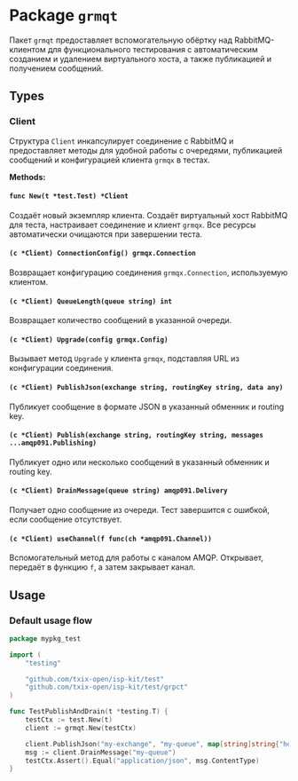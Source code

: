 # Package `grmqt`

Пакет `grmqt` предоставляет вспомогательную обёртку над RabbitMQ-клиентом для функционального тестирования с автоматическим созданием и удалением виртуального хоста, а также публикацией и получением сообщений.

## Types

### Client

Структура `Client` инкапсулирует соединение с RabbitMQ и предоставляет методы для удобной работы с очередями, публикацией сообщений и конфигурацией клиента `grmqx` в тестах.

**Methods:**

#### `func New(t *test.Test) *Client`

Создаёт новый экземпляр клиента. Создаёт виртуальный хост RabbitMQ для теста, настраивает соединение и клиент `grmqx`. Все ресурсы автоматически очищаются при завершении теста.

#### `(c *Client) ConnectionConfig() grmqx.Connection`

Возвращает конфигурацию соединения `grmqx.Connection`, используемую клиентом.

#### `(c *Client) QueueLength(queue string) int`

Возвращает количество сообщений в указанной очереди.

#### `(c *Client) Upgrade(config grmqx.Config)`

Вызывает метод `Upgrade` у клиента `grmqx`, подставляя URL из конфигурации соединения.

#### `(c *Client) PublishJson(exchange string, routingKey string, data any)`

Публикует сообщение в формате JSON в указанный обменник и routing key.

#### `(c *Client) Publish(exchange string, routingKey string, messages ...amqp091.Publishing)`

Публикует одно или несколько сообщений в указанный обменник и routing key.

#### `(c *Client) DrainMessage(queue string) amqp091.Delivery`

Получает одно сообщение из очереди. Тест завершится с ошибкой, если сообщение отсутствует.

#### `(c *Client) useChannel(f func(ch *amqp091.Channel))`

Вспомогательный метод для работы с каналом AMQP. Открывает, передаёт в функцию `f`, а затем закрывает канал.

## Usage

### Default usage flow

```go
package mypkg_test

import (
	"testing"

	"github.com/txix-open/isp-kit/test"
	"github.com/txix-open/isp-kit/test/grpct"
)

func TestPublishAndDrain(t *testing.T) {
	testCtx := test.New(t)
	client := grmqt.New(testCtx)

	client.PublishJson("my-exchange", "my-queue", map[string]string{"hello": "world"})
	msg := client.DrainMessage("my-queue")
	testCtx.Assert().Equal("application/json", msg.ContentType)
}
```

